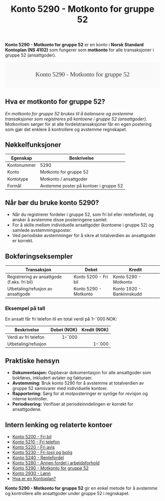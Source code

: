 ﻿---
title: "Konto 5290 - Motkonto for gruppe 52"
seoTitle: "Konto 5290 | Motkonto for gruppe 52 | Kontoplan"
description: "Konto 5290 i Norsk Standard Kontoplan fungerer som motkonto for transaksjoner i kontogruppe 52 (ansattgoder) og brukes til avstemming og kontroll av posteringer."
summary: "Hva Konto 5290 brukes til, hvordan den avstemmes og bokføres mot ansattgode-kontoene i gruppe 52."
---

**Konto 5290 - Motkonto for gruppe 52** er en konto i **Norsk Standard Kontoplan (NS 4102)** som fungerer som **motkonto** for alle transaksjoner i gruppe 52 (ansattgoder).

![Illustrasjon av konto 5290 Motkonto for gruppe 52](5290-motkonto-for-gruppe-52-image.svg)

## Hva er motkonto for gruppe 52?

*En *motkonto for gruppe 52* brukes til å balansere og avstemme transaksjoner som registreres på kontoene i gruppe 52 (ansattgoder).*
Motkontoen sørger for at alle fordelstransaksjoner får en egen postering som gjør det enklere å kontrollere og avstemme regnskapet.

## Nøkkelfunksjoner

| Egenskap     | Beskrivelse                                          |
|--------------|------------------------------------------------------|
| Kontonummer  | 5290                                                 |
| Konto        | Motkonto for gruppe 52                               |
| Kontotype    | Motkonto / ansattgoder                               |
| Formål       | Avstemme poster på kontoer i gruppe 52               |

## Når bør du bruke konto 5290?

* Når du registrerer fordeler i gruppe 52, som fri bil eller rentefordel, og ønsker å avstemme disse posteringene samlet.
* For å skille mellom individuelle ansattgoder (kontoene i gruppe 52) og samlede avstemmingsposter.
* Ved periodiske avstemminger for å sikre at totalverdien av ansattgoder er korrekt.

## Bokføringseksempler

| Transaksjon                                | Debet                            | Kredit                          |
|--------------------------------------------|----------------------------------|---------------------------------|
| Registrering av ansattgode (f.eks. fri bil)| Konto 5200 - Fri bil             | Konto 5290 - Motkonto           |
| Utbetaling/refusjon av ansattgode          | Konto 5290 - Motkonto            | Konto 1920 - Bankinnskudd       |

### Eksempel på tall

En ansatt får fri telefon til en total verdi på 1–¯000 NOK:

| Beskrivelse                  | Debet (NOK) | Kredit (NOK) |
|------------------------------|-----------:|-------------:|
| Verdi av fri telefon         |       1–¯000 |              |
| Utbetaling/refusjon          |            |        1–¯000 |

## Praktiske hensyn

* **Dokumentasjon:** Oppbevar dokumentasjon for alle ansattgoder som bokføres, inkludert avtaler og fakturaer.
* **Avstemming:** Bruk konto 5290 for å avstemme at totalverdien av gruppe 52 samsvarer med individuelle kontoer.
* **Rapportering:** Sørg for at motposteringer er synlige for revisjon og interne kontroller.
* **Periodisering:** Verifiser at periodeinndelingen er korrekt for ansattgodene.

## Intern lenking og relaterte kontoer

* [Konto 5200 - Fri bil](/blogs/kontoplan/5200-fri-bil "Konto 5200 - Fri bil: Regnskapsføring av firmabil som ansattgode i Norsk kontoplan")
* [Konto 5210 - Fri telefon](/blogs/kontoplan/5210-fri-telefon "Konto 5210 - Fri telefon: Regnskapsføring av fri telefon som ansattgode i Norsk kontoplan")
* [Konto 5220 - Fri avis](/blogs/kontoplan/5220-fri-avis "Konto 5220 - Fri avis: Regnskapsføring av fri avis som ansattgode i Norsk kontoplan")
* [Konto 5230 - Fri losji og bolig](/blogs/kontoplan/5230-fri-losji-og-bolig "Konto 5230 - Fri losji og bolig: Regnskapsføring av fri losji og bolig som ansattgode i Norsk kontoplan")
* [Konto 5240 - Rentefordel](/blogs/kontoplan/5240-rentefordel "Konto 5240 - Rentefordel: Regnskapsføring av rentefordel som ansattgode i Norsk kontoplan")
* [Konto 5280 - Annen fordel i arbeidsforhold](/blogs/kontoplan/5280-annen-fordel-i-arbeidsforhold "Konto 5280 - Annen fordel i arbeidsforhold: Regnskapsføring av øvrige ansattfordeler i Norsk kontoplan")
* [Konto 5290 - Motkonto for gruppe 52](/blogs/kontoplan/5290-motkonto-for-gruppe-52 "Konto 5290 - Motkonto for gruppe 52: Regnskapsføring av motkonto for gruppe 52 ansattgoder i Norsk kontoplan")
* [Konto 2930 - Lønn](/blogs/kontoplan/2930-lonn "Konto 2930 - Lønn")
* [Hva er en Kontoplan?](/blogs/regnskap/hva-er-kontoplan "Hva er en Kontoplan? Komplett Guide til Kontoplaner i Norsk Regnskap")

**Konto 5290 - Motkonto for gruppe 52** gir en enkel metode for å avstemme og kontrollere alle ansattgoder under gruppe 52 i regnskapet.






